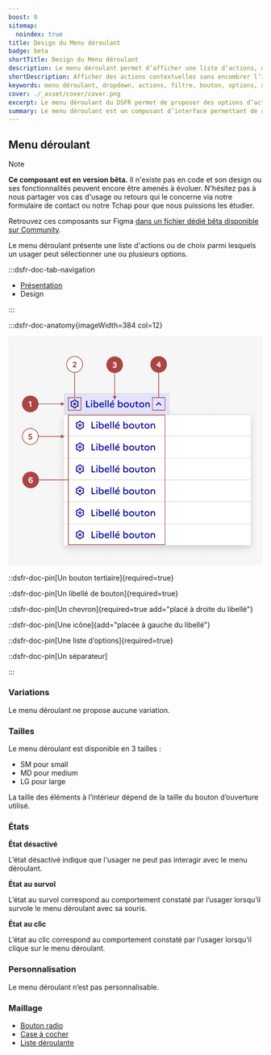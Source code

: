 ```yaml
---
boost: 0
sitemap:
  noindex: true
title: Design du Menu déroulant
badge: beta
shortTitle: Design du Menu déroulant
description: Le menu déroulant permet d’afficher une liste d’actions, de liens ou de contrôles dans une interface sans encombrer l’écran. Il s’utilise hors formulaire.
shortDescription: Afficher des actions contextuelles sans encombrer l’interface
keywords: menu déroulant, dropdown, actions, filtre, bouton, options, accessibilité, interface, DSFR
cover: ./_asset/cover/cover.png
excerpt: Le menu déroulant du DSFR permet de proposer des options d’action, de filtrage ou de navigation dans un espace réduit, en dehors des formulaires.
summary: Le menu déroulant est un composant d’interface permettant de regrouper des actions, liens ou contrôles dans une zone compacte, accessible au clic. Il ne doit pas être utilisé pour la saisie de données en formulaire, où la liste déroulante est préférable. Ce composant est en version bêta et peut encore évoluer - ses cas d’usage sont nombreux, allant du filtre contextuel à l’action rapide, sans modification de libellé du bouton déclencheur. Il existe en trois tailles (SM, MD, LG) et respecte les bonnes pratiques d’accessibilité du Design Système de l’État.
---
```


## Menu déroulant

> [!NOTE]
> **Ce composant est en version bêta.** Il n'existe pas en code et son design ou ses fonctionnalités peuvent encore être amenés à évoluer. N'hésitez pas à nous partager vos cas d'usage ou retours qui le concerne via notre formulaire de contact ou notre Tchap pour que nous puissions les étudier.

Retrouvez ces composants sur Figma [dans un fichier dédié bêta disponible sur Community](https://www.figma.com/community/file/1096003483468520396).

Le menu déroulant présente une liste d'actions ou de choix parmi lesquels un usager peut sélectionner une ou plusieurs options.

:::dsfr-doc-tab-navigation

- [Présentation](../index.md)
- Design

:::

:::dsfr-doc-anatomy{imageWidth=384 col=12}

![Anatomie du menu déroulant](../_asset/anatomy/anatomy-1.png)

::dsfr-doc-pin[Un bouton tertiaire]{required=true}

::dsfr-doc-pin[Un libellé de bouton]{required=true}

::dsfr-doc-pin[Un chevron]{required=true add="placé à droite du libellé"}

::dsfr-doc-pin[Une icône]{add="placée à gauche du libellé"}

::dsfr-doc-pin[Une liste d’options]{required=true}

::dsfr-doc-pin[Un séparateur]

:::

### Variations

Le menu déroulant ne propose aucune variation.

### Tailles

Le menu déroulant est disponible en 3 tailles :

- SM pour small
- MD pour medium
- LG pour large

La taille des éléments à l’intérieur dépend de la taille du bouton d’ouverture utilisé.

### États

**État désactivé**

L’état désactivé indique que l'usager ne peut pas interagir avec le menu déroulant.

**État au survol**

L’état au survol correspond au comportement constaté par l’usager lorsqu’il survole le menu déroulant avec sa souris.

**État au clic**

L’état au clic correspond au comportement constaté par l’usager lorsqu’il clique sur le menu déroulant.

### Personnalisation

Le menu déroulant n’est pas personnalisable.

### Maillage

- [Bouton radio](../../../../radio/_part/doc/index.md)
- [Case à cocher](../../../../checkbox/_part/doc/index.md)
- [Liste déroulante](../../../../select/_part/doc/index.md)